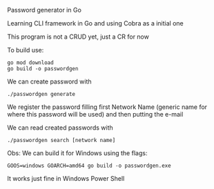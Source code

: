 Password generator in Go

Learning CLI framework in Go and using Cobra as a initial one

This program is not a CRUD yet, just a CR for now

To build use:
```
go mod download
go build -o passwordgen
```

We can create password with 
```
./passwordgen generate
```
We register the password filling first Network Name (generic name for where this password will be used) and then putting the e-mail

We can read created passwords with
```
./passwordgen search [network name]
```

Obs: We can build it for Windows using the flags:
```
GOOS=windows GOARCH=amd64 go build -o passwordgen.exe
```
It works just fine in Windows Power Shell
